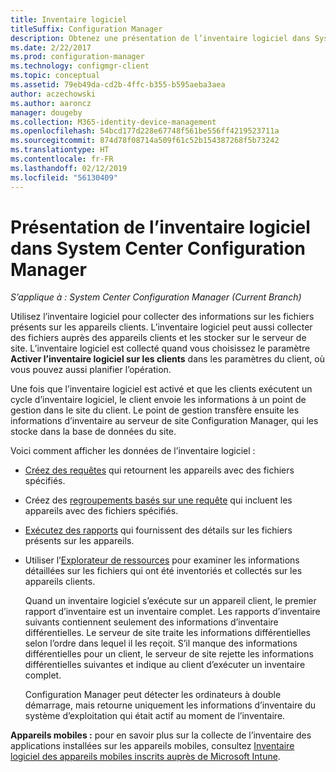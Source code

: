 ```yaml
---
title: Inventaire logiciel
titleSuffix: Configuration Manager
description: Obtenez une présentation de l’inventaire logiciel dans System Center Configuration Manager.
ms.date: 2/22/2017
ms.prod: configuration-manager
ms.technology: configmgr-client
ms.topic: conceptual
ms.assetid: 79eb49da-cd2b-4ffc-b355-b595aeba3aea
author: aczechowski
ms.author: aaroncz
manager: dougeby
ms.collection: M365-identity-device-management
ms.openlocfilehash: 54bcd177d228e67748f561be556ff4219523711a
ms.sourcegitcommit: 874d78f08714a509f61c52b154387268f5b73242
ms.translationtype: HT
ms.contentlocale: fr-FR
ms.lasthandoff: 02/12/2019
ms.locfileid: "56130409"
---
```

# <a name="introduction-to-software-inventory-in-system-center-configuration-manager"></a>Présentation de l’inventaire logiciel dans System Center Configuration Manager

*S’applique à : System Center Configuration Manager (Current Branch)*

Utilisez l’inventaire logiciel pour collecter des informations sur les fichiers présents sur les appareils clients. L’inventaire logiciel peut aussi collecter des fichiers auprès des appareils clients et les stocker sur le serveur de site. L’inventaire logiciel est collecté quand vous choisissez le paramètre **Activer l’inventaire logiciel sur les clients** dans les paramètres du client, où vous pouvez aussi planifier l’opération.  

Une fois que l’inventaire logiciel est activé et que les clients exécutent un cycle d’inventaire logiciel, le client envoie les informations à un point de gestion dans le site du client. Le point de gestion transfère ensuite les informations d’inventaire au serveur de site Configuration Manager, qui les stocke dans la base de données du site.   

 Voici comment afficher les données de l’inventaire logiciel :  

- [Créez des requêtes](../../../../core/servers/manage/queries-technical-reference.md) qui retournent les appareils avec des fichiers spécifiés.   

- Créez des [regroupements basés sur une requête](../../../../core/clients/manage/collections/introduction-to-collections.md) qui incluent les appareils avec des fichiers spécifiés.   

- [Exécutez des rapports](../../../../core/servers/manage/reporting.md) qui fournissent des détails sur les fichiers présents sur les appareils.

- Utiliser l’[Explorateur de ressources](../../../../core/clients/manage/inventory/use-resource-explorer-to-view-software-inventory.md) pour examiner les informations détaillées sur les fichiers qui ont été inventoriés et collectés sur les appareils clients.   

  Quand un inventaire logiciel s’exécute sur un appareil client, le premier rapport d’inventaire est un inventaire complet. Les rapports d’inventaire suivants contiennent seulement des informations d’inventaire différentielles. Le serveur de site traite les informations différentielles selon l’ordre dans lequel il les reçoit. S’il manque des informations différentielles pour un client, le serveur de site rejette les informations différentielles suivantes et indique au client d’exécuter un inventaire complet.  

  Configuration Manager peut détecter les ordinateurs à double démarrage, mais retourne uniquement les informations d’inventaire du système d’exploitation qui était actif au moment de l’inventaire.  

**Appareils mobiles :** pour en savoir plus sur la collecte de l’inventaire des applications installées sur les appareils mobiles, consultez [Inventaire logiciel des appareils mobiles inscrits auprès de Microsoft Intune](../../../../mdm/deploy-use/software-inventory-mobile-devices.md).
